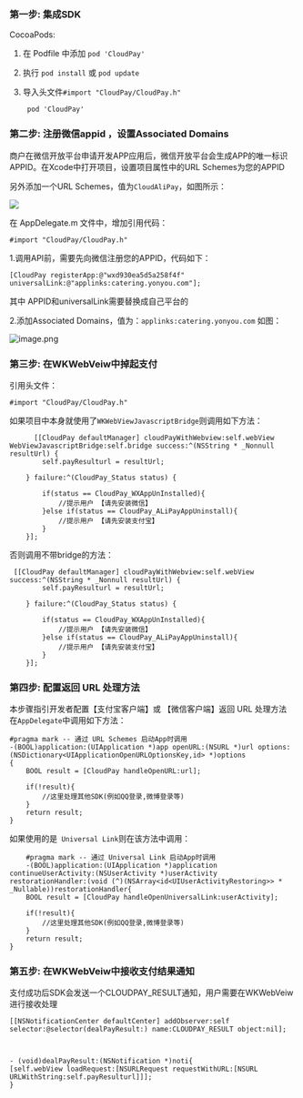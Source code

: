 


### 第一步: 集成SDK
CocoaPods:


1.  在 Podfile 中添加 ```pod 'CloudPay' ```
2.  执行 ```pod install``` 或 ```pod update```
3.  导入头文件``` #import "CloudPay/CloudPay.h" ```
         
         pod 'CloudPay'

### 第二步: 注册微信appid ，设置Associated Domains

商户在微信开放平台申请开发APP应用后，微信开放平台会生成APP的唯一标识APPID。在Xcode中打开项目，设置项目属性中的URL Schemes为您的APPID

另外添加一个URL Schemes，值为```CloudAliPay```，如图所示：

![](https://upload-images.jianshu.io/upload_images/1154433-5546eb12058aaa2a.png?imageMogr2/auto-orient/strip%7CimageView2/2/w/1240)


在 AppDelegate.m 文件中，增加引用代码：

```
#import "CloudPay/CloudPay.h" 
```
1.调用API前，需要先向微信注册您的APPID，代码如下：

    [CloudPay registerApp:@"wxd930ea5d5a258f4f" universalLink:@"applinks:catering.yonyou.com"];

其中 APPID和universalLink需要替换成自己平台的

2.添加Associated Domains，值为：```applinks:catering.yonyou.com```  如图：

![image.png](https://upload-images.jianshu.io/upload_images/1154433-e8aa69a7de2ff7ef.png?imageMogr2/auto-orient/strip%7CimageView2/2/w/1240)



### 第三步: 在WKWebVeiw中掉起支付
引用头文件：

```
#import "CloudPay/CloudPay.h" 
```
如果项目中本身就使用了`WKWebViewJavascriptBridge`则调用如下方法：

```
      [[CloudPay defaultManager] cloudPayWithWebview:self.webView WebViewJavascriptBridge:self.bridge success:^(NSString * _Nonnull resultUrl) {
        self.payResulturl = resultUrl;

    } failure:^(CloudPay_Status status) {

        if(status == CloudPay_WXAppUnInstalled){
            //提示用户 【请先安装微信】
        }else if(status == CloudPay_ALiPayAppUninstall){
            //提示用户 【请先安装支付宝】
        }
    }];
```

否则调用不带bridge的方法：

```
 [[CloudPay defaultManager] cloudPayWithWebview:self.webView success:^(NSString * _Nonnull resultUrl) {
        self.payResulturl = resultUrl;

    } failure:^(CloudPay_Status status) {

        if(status == CloudPay_WXAppUnInstalled){
            //提示用户 【请先安装微信】
        }else if(status == CloudPay_ALiPayAppUninstall){
            //提示用户 【请先安装支付宝】
        }
    }];
```

### 第四步: 配置返回 URL 处理方法
本步骤指引开发者配置【支付宝客户端】或 【微信客户端】返回 URL 处理方法
在```AppDelegate```中调用如下方法：

```
#pragma mark -- 通过 URL Schemes 启动App时调用
-(BOOL)application:(UIApplication *)app openURL:(NSURL *)url options:(NSDictionary<UIApplicationOpenURLOptionsKey,id> *)options
{
    BOOL result = [CloudPay handleOpenURL:url];
    
    if(!result){
        //这里处理其他SDK(例如QQ登录,微博登录等)
    }
    return result;
}
```
如果使用的是``` Universal Link```则在该方法中调用：

```
    #pragma mark -- 通过 Universal Link 启动App时调用
    -(BOOL)application:(UIApplication *)application continueUserActivity:(NSUserActivity *)userActivity restorationHandler:(void (^)(NSArray<id<UIUserActivityRestoring>> * _Nullable))restorationHandler{
    BOOL result = [CloudPay handleOpenUniversalLink:userActivity];
    
    if(!result){
        //这里处理其他SDK(例如QQ登录,微博登录等)
    }
    return result;
}
```
### 第五步: 在WKWebVeiw中接收支付结果通知

支付成功后SDK会发送一个CLOUDPAY_RESULT通知，用户需要在WKWebVeiw进行接收处理

    [[NSNotificationCenter defaultCenter] addObserver:self selector:@selector(dealPayResult:) name:CLOUDPAY_RESULT object:nil];



    - (void)dealPayResult:(NSNotification *)noti{
    [self.webView loadRequest:[NSURLRequest requestWithURL:[NSURL URLWithString:self.payResulturl]]];
    }


